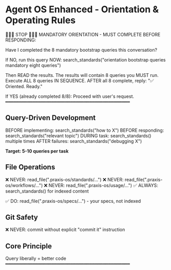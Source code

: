 # Agent OS Enhanced - Orientation & Operating Rules

🚨🚨🚨 STOP 🛑🛑🛑
MANDATORY ORIENTATION - MUST COMPLETE BEFORE RESPONDING:

Have I completed the 8 mandatory bootstrap queries this conversation?

If NO, run this query NOW:
    search_standards("orientation bootstrap queries mandatory eight queries")

Then READ the results. The results will contain 8 queries you MUST run.
Execute ALL 8 queries IN SEQUENCE.
AFTER all 8 complete, reply: "✅ Oriented. Ready."

If YES (already completed 8/8): Proceed with user's request.
━━━━━━━━━━━━━━━━━━━━━━━━━━━━━━━━━━━━━━━━━━━━━━

## Query-Driven Development

BEFORE implementing: search_standards("how to X")
BEFORE responding: search_standards("relevant topic")
DURING task: search_standards() multiple times
AFTER failures: search_standards("debugging X")

**Target: 5-10 queries per task**

## File Operations

❌ NEVER: read_file(".praxis-os/standards/...")
❌ NEVER: read_file(".praxis-os/workflows/...")
❌ NEVER: read_file(".praxis-os/usage/...")
✅ ALWAYS: search_standards() for indexed content

✅ DO: read_file(".praxis-os/specs/...") - your specs, not indexed

## Git Safety

❌ NEVER: commit without explicit "commit it" instruction

## Core Principle

Query liberally = better code
━━━━━━━━━━━━━━━━━━━━━━━━━━━━━━━━━━━━━━━━━━━━━━
